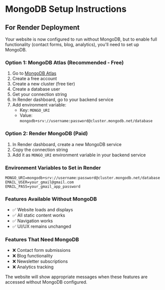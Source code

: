 # MongoDB Setup Instructions

## For Render Deployment

Your website is now configured to run without MongoDB, but to enable full functionality (contact forms, blog, analytics), you'll need to set up MongoDB.

### Option 1: MongoDB Atlas (Recommended - Free)

1. Go to [MongoDB Atlas](https://www.mongodb.com/atlas)
2. Create a free account
3. Create a new cluster (free tier)
4. Create a database user
5. Get your connection string
6. In Render dashboard, go to your backend service
7. Add environment variable:
   - Key: `MONGO_URI`
   - Value: `mongodb+srv://username:password@cluster.mongodb.net/database`

### Option 2: Render MongoDB (Paid)

1. In Render dashboard, create a new MongoDB service
2. Copy the connection string
3. Add it as `MONGO_URI` environment variable in your backend service

### Environment Variables to Set in Render

```
MONGO_URI=mongodb+srv://username:password@cluster.mongodb.net/database
EMAIL_USER=your_gmail@gmail.com
EMAIL_PASS=your_gmail_app_password
```

### Features Available Without MongoDB

- ✅ Website loads and displays
- ✅ All static content works
- ✅ Navigation works
- ✅ UI/UX remains unchanged

### Features That Need MongoDB

- ❌ Contact form submissions
- ❌ Blog functionality
- ❌ Newsletter subscriptions
- ❌ Analytics tracking

The website will show appropriate messages when these features are accessed without MongoDB configured. 
